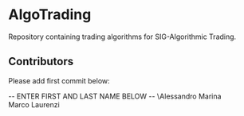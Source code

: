 # AlgoTrading
Repository containing trading algorithms for SIG-Algorithmic Trading.

## Contributors
Please add first commit below:

-- ENTER FIRST AND LAST NAME BELOW --
\Alessandro Marina \
Marco Laurenzi 
